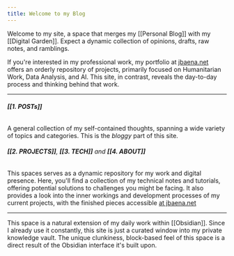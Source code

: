 ```yaml
---
title: Welcome to my Blog
---
```

Welcome to my site, a space that merges my [[Personal Blog]] with my [[Digital Garden]]. Expect a dynamic collection of opinions, drafts, raw notes, and ramblings.

If you're interested in my professional work, my portfolio at [jbaena.net](https://jbaena.net) offers an orderly repository of projects, primarily focused on Humanitarian Work, Data Analysis, and AI. This site, in contrast, reveals the day-to-day process and thinking behind that work.

---
###### **[[1. POSTs]]** 
A general collection of my self-contained thoughts, spanning a wide variety of topics and categories. This is the *bloggy* part of this site. 
###### **[[2. PROJECTS]]**, **[[3. TECH]]** and **[[4. ABOUT]]**
This spaces serves as a dynamic repository for my work and digital presence. Here, you'll find a collection of my technical notes and tutorials, offering potential solutions to challenges you might be facing. It also provides a look into the inner workings and development processes of my current projects, with the finished pieces accessible [at jbaena.net](https://jbaena.net)

---

This space is a natural extension of my daily work within [[Obsidian]]. Since I already use it constantly, this site is just a curated window into my private knowledge vault. The unique clunkiness, block-based feel of this space is a direct result of the Obsidian interface it's built upon. 